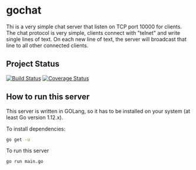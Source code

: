 # gochat

Thi is a very simple chat server that listen on TCP port 10000 for clients.   
The chat protocol is very simple, clients connect with "telnet" and write single lines of text. On each new line of text, the server will broadcast that line to all other connected clients.

## Project Status

[![Build Status](https://travis-ci.org/torre76/gochat.svg?branch=master)](https://travis-ci.org/torre76/gochat)  [![Coverage Status](https://coveralls.io/repos/github/torre76/gochat/badge.svg?branch=master)](https://coveralls.io/github/torre76/gochat?branch=master)

## How to run this server

This server is written in GOLang, so it has to be installed on your system (at least Go version 1.12.x).

To install dependencies:

```bash
go get -u
```

To run this server

```bash
go run main.go
```
